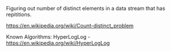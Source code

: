 Figuring out number of distinct elements in a data stream that has repititions.

https://en.wikipedia.org/wiki/Count-distinct_problem


Known Algorithms:
HyperLogLog	-	https://en.wikipedia.org/wiki/HyperLogLog